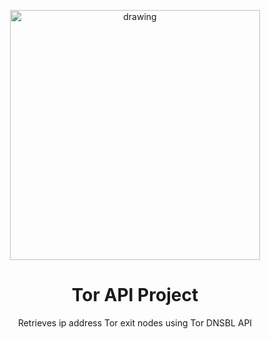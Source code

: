 <p align="center">
    <img src="https://user-images.githubusercontent.com/114468569/236483898-d9d94370-3a77-4262-8349-f592b859f3f9.png" alt="drawing" style="width:400px;">
</p>

<div align="center">
    <h1> 
        Tor API Project 
    </h1>
</div>


<p align="center">
    Retrieves ip address Tor exit nodes using Tor DNSBL API <br/>
</p>
